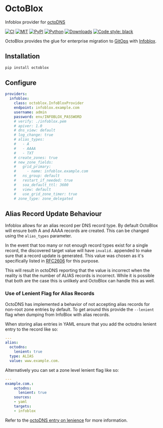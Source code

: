 # OctoBlox

Infoblox provider for [octoDNS](https://github.com/github/octodns)

[![CI](https://github.com/asyncon/octoblox/actions/workflows/ci.yml/badge.svg)](https://github.com/asyncon/octoblox/actions/workflows/ci.yml)
[![MIT](https://img.shields.io/pypi/l/octoblox.svg)](https://github.com/asyncon/octoblox/blob/master/LICENSE)
[![PyPI](https://img.shields.io/pypi/v/octoblox.svg)](https://pypi.org/project/octoblox/)
[![Python](https://img.shields.io/pypi/pyversions/octoblox.svg)](https://pypi.org/project/octoblox/)
[![Downloads](https://pepy.tech/badge/octoblox)](https://pepy.tech/project/octoblox)
[![Code style: black](https://img.shields.io/badge/code%20style-black-000000.svg)](https://github.com/psf/black)

OctoBlox provides the glue for enterprise migration to
[GitOps](https://www.gitops.tech/) with [Infoblox](https://www.infoblox.com/).

## Installation

```sh
pip install octoblox
```

## Configure

```yaml
providers:
  infoblox:
    class: octoblox.InfoBloxProvider
    endpoint: infoblox.example.com
    username: admin
    password: env/INFOBLOX_PASSWORD
    # verify: ./infoblox.pem
    # apiver: 1.0
    # dns_view: default
    # log_change: true
    # alias_types:
    #   - A
    #   - AAAA
    #   - TXT
    # create_zones: true
    # new_zone_fields:
    #   grid_primary:
    #     - name: infoblox.example.com
    #   ns_group: default
    #   restart_if_needed: true
    #   soa_default_ttl: 3600
    #   view: default
    #   use_grid_zone_timer: true
    # zone_type: zone_delegated
```

## Alias Record Update Behaviour

Infoblox allows for an alias record per DNS record type.
By default OctoBlox will ensure both A and AAAA records are created.
This can be changed using the `alias_types` parameter.

In the event that too many or not enough record types exist for a single record,
the discovered target value will have `invalid.` appended to make sure that
a record update is generated. This value was chosen as it's specifically listed
in [RFC2606](https://tools.ietf.org/html/rfc2606#section-2) for this purpose.

This will result in octoDNS reporting that the value is incorrect when the
reality is that the number of ALIAS records is incorrect. While it is possible
that both are the case this is unlikely and OctoBlox can handle this as well.

### Use of Lenient Flag for Alias Records

OctoDNS has implemented a behavior of not accepting alias records for non-root
zone entries by default. To get around this provide the `--lenient` flag when
dumping from InfoBlox with alias records.

When storing alias entries in YAML ensure that you add the octodns lenient
entry to the record like so:

```yaml
---
alias:
  octodns:
    lenient: true
  type: ALIAS
  value: www.example.com.
```

Alternatively you can set a zone level lenient flag like so:

```yaml
---
example.com.:
    octodns:
      lenient: true
    sources:
    - yaml
    targets:
    - infoblox
```

Refer to the [octoDNS entry on lenience][lenience] for more information.

[lenience]: https://github.com/octodns/octodns/blob/master/docs/records.md#lenience
